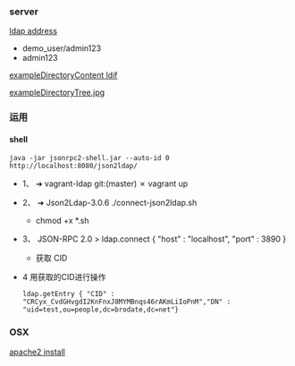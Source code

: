 ### server

[ldap address](http://43.254.218.51/superldap/cmd.php?server_id=1&redirect=true)

*	demo_user/admin123
*	admin123

[exampleDirectoryContent ldif](http://connect2id.com/assets/products/json2ldap/exampleDirectoryContent.ldif.txt)

[exampleDirectoryTree.jpg](http://connect2id.com/assets/products/json2ldap/exampleDirectoryTree.jpg)

	
### 运用

#### shell

	java -jar jsonrpc2-shell.jar --auto-id 0 http://localhost:8080/json2ldap/	

*	1、 ➜  vagrant-ldap git:(master) ✗ vagrant up

*	2、	➜  Json2Ldap-3.0.6 ./connect-json2ldap.sh
	*	chmod +x *.sh	
	
*	3、	JSON-RPC 2.0 > ldap.connect { "host" : "localhost", "port" : 3890 }
	*	获取 CID	
*	4	用获取的CID进行操作

		ldap.getEntry { "CID" : "CRCyx_CvdGHvgdI2KnFnxJ8MYMBnqs46rAKmLiIoPnM","DN" : "uid=test,ou=people,dc=brodate,dc=net"}

### OSX

[apache2 install](https://coolestguidesontheplanet.com/get-apache-mysql-php-and-phpmyadmin-working-on-osx-10-11-el-capitan/)